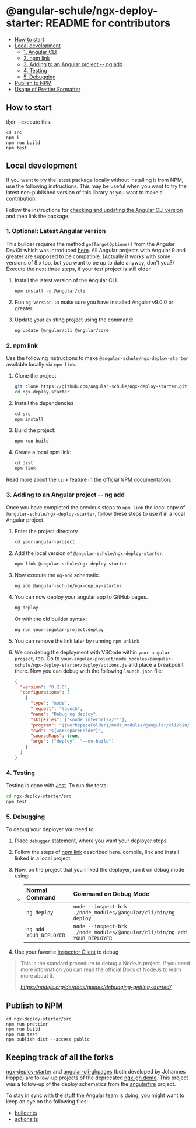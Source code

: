 # @angular-schule/ngx-deploy-starter: README for contributors

- [How to start ](#how-to-start)
- [Local development](#local-development)
  - [1. Angular CLI](#1-angular-cli)
  - [2. npm link](#2-npm-link)
  - [3. Adding to an Angular project -- ng add](#3-adding-to-an-angular-project----ng-add)
  - [4. Testing](#4-testing)
  - [5. Debugging](#5-debugging)
- [Publish to NPM](#publish-to-npm)
- [Usage of Prettier Formatter](#usage-of-prettier-formatter)

## How to start

tl;dr – execute this:

```
cd src
npm i
npm run build
npm test
```

## Local development

If you want to try the latest package locally without installing it from NPM, use the following instructions.
This may be useful when you want to try the latest non-published version of this library or you want to make a contribution.

Follow the instructions for [checking and updating the Angular CLI version](#angular-cli) and then link the package.

### 1. Optional: Latest Angular version

This builder requires the method `getTargetOptions()` from the Angular DevKit which was introduced [here](https://github.com/angular/angular-cli/pull/13825/files).
All Angular projects with Angular 9 and greater are supposed to be compatible. (Actually it works with some versions of 8.x too, but you want to be up to date anyway, don't you?)
Execute the next three steps, if your test project is still older.

1. Install the latest version of the Angular CLI.

   ```sh
   npm install -g @angular/cli
   ```

2. Run `ng version`, to make sure you have installed Angular v9.0.0 or greater.

3. Update your existing project using the command:

   ```sh
   ng update @angular/cli @angular/core
   ```

### 2. npm link

Use the following instructions to make `@angular-schule/ngx-deploy-starter` available locally via `npm link`.

1. Clone the project

   ```sh
   git clone https://github.com/angular-schule/ngx-deploy-starter.git
   cd ngx-deploy-starter
   ```

2. Install the dependencies

   ```sh
   cd src
   npm install
   ```

3. Build the project:

   ```sh
   npm run build
   ```

4. Create a local npm link:

   ```sh
   cd dist
   npm link
   ```

Read more about the `link` feature in the [official NPM documentation](https://docs.npmjs.com/cli/link).

### 3. Adding to an Angular project -- ng add

Once you have completed the previous steps to `npm link` the local copy of `@angular-schule/ngx-deploy-starter`, follow these steps to use it in a local Angular project.

1. Enter the project directory

   ```sh
   cd your-angular-project
   ```

2. Add the local version of `@angular-schule/ngx-deploy-starter`.

   ```sh
   npm link @angular-schule/ngx-deploy-starter
   ```

3. Now execute the `ng-add` schematic.

   ```sh
   ng add @angular-schule/ngx-deploy-starter
   ```

4. You can now deploy your angular app to GitHub pages.

   ```sh
   ng deploy
   ```

   Or with the old builder syntax:

   ```sh
   ng run your-angular-project:deploy
   ```

5. You can remove the link later by running `npm unlink`

6. We can debug the deployment with VSCode within `your-angular-project`, too.
   Go to `your-angular-project/node_modules/@angular-schule/ngx-deploy-starter/deploy/actions.js` and place a breakpoint there.
   Now you can debug with the following `launch.json` file:

   ```json
   {
     "version": "0.2.0",
     "configurations": [
       {
         "type": "node",
         "request": "launch",
         "name": "Debug ng deploy",
         "skipFiles": ["<node_internals>/**"],
         "program": "${workspaceFolder}/node_modules/@angular/cli/bin/ng",
         "cwd": "${workspaceFolder}",
         "sourceMaps": true,
         "args": ["deploy", "--no-build"]
       }
     ]
   }
   ```

### 4. Testing

Testing is done with [Jest](https://jestjs.io/).
To run the tests:

```sh
cd ngx-deploy-starter/src
npm test
```

### 5. Debugging

To debug your deployer you need to:

1. Place `debugger` statement, where you want your deployer stops.
2. Follow the steps of [npm link](#2-npm-link) described here. compile, link and install linked in a local project
3. Now, on the project that you linked the deployer, run it on debug mode using:
    - | Normal Command         | Command on Debug Mode                                                     |
      | :--------------------- | :------------------------------------------------------------------------ |
      | `ng deploy`            | `node --inspect-brk ./node_modules/@angular/cli/bin/ng deploy`            |
      | `ng add YOUR_DEPLOYER` | `node --inspect-brk ./node_modules/@angular/cli/bin/ng add YOUR_DEPLOYER` |

4. Use your favorite [Inspector Client](https://nodejs.org/de/docs/guides/debugging-getting-started/#inspector-clients) to debug

> This is the standard procedure to debug a NodeJs project. If you need more information you can read the official Docs of NodeJs to learn more about it.
>
> _https://nodejs.org/de/docs/guides/debugging-getting-started/_

## Publish to NPM

```
cd ngx-deploy-starter/src
npm run prettier
npm run build
npm run test
npm publish dist --access public
```

## Keeping track of all the forks

[ngx-deploy-starter](https://github.com/angular-schule/ngx-deploy-starter/) and
[angular-cli-ghpages](https://github.com/angular-schule/angular-cli-ghpages/) (both developed by Johannes Hoppe) are follow-up projects of the deprecated [ngx-gh demo](https://github.com/mgechev/ngx-gh).
This project was a follow-up of the deploy schematics from the [angularfire](https://github.com/angular/angularfire/) project.

To stay in sync with the stuff the Angular team is doing, you might want to keep an eye on the following files:

- [builder.ts](https://github.com/angular/angularfire/blob/master/src/schematics/deploy/builder.ts)
- [actions.ts](https://github.com/angular/angularfire/blob/master/src/schematics/deploy/actions.ts)
